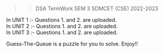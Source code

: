 >>DSA TermWork SEM 3 SDMCET (CSE) 2022-2023

In UNIT 1 :- Questions 1. and 2. are uploaded.<br />
In UNIT 2 :- Questions 1. and 2. are uploaded.<br />
In UNIT 3 :- Questions 1. and 2. are uploaded.<br />

Guess-The-Queue is a puzzle for you to solve. Enjoy!!
